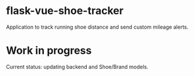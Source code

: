 # flask-vue-shoe-tracker
Application to track running shoe distance and send custom mileage alerts.

# Work in progress
Current status: updating backend and Shoe/Brand models.
